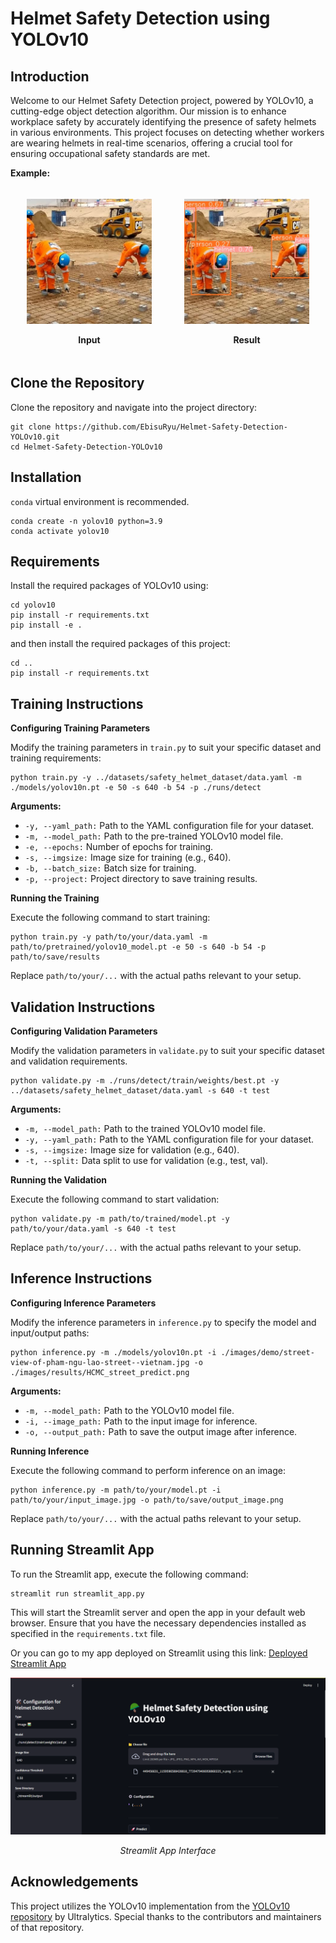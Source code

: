 <h1>Helmet Safety Detection using YOLOv10</h1>

<h2>Introduction</h2>

<p>Welcome to our Helmet Safety Detection project, powered by YOLOv10, a cutting-edge object detection algorithm. Our mission is to enhance workplace safety by accurately identifying the presence of safety helmets in various environments. This project focuses on detecting whether workers are wearing helmets in real-time scenarios, offering a crucial tool for ensuring occupational safety standards are met.</p>

<p><strong>Example:</strong></p>

<div style="display: flex; justify-content: center;">
    <div style="flex: 10%; padding: 5px;">
        <p align="center"><img src="./images/demo/demo.jpg" alt="Input Image" width="200"/></p>
        <p align="center"><strong>Input</strong></p>
    </div>
    <div style="flex: 10%; padding: 5px;">
        <p align="center"><img src="./images/results/demo.jpg" alt="Result Image" width="200"/></p>
        <p align="center"><strong>Result</strong></p>
    </div>
</div>

<h2>Clone the Repository</h2>
<p>Clone the repository and navigate into the project directory:</p>
<pre><code>git clone https://github.com/EbisuRyu/Helmet-Safety-Detection-YOLOv10.git
cd Helmet-Safety-Detection-YOLOv10
</code></pre>

<h2>Installation</h2>

<p><code>conda</code> virtual environment is recommended.</p>
<pre><code>conda create -n yolov10 python=3.9
conda activate yolov10
</code></pre>

<h2>Requirements</h2>

<p>Install the required packages of YOLOv10 using:</p>

<pre><code>cd yolov10
pip install -r requirements.txt
pip install -e .
</code></pre>
and then install the required packages of this project:
<pre><code>cd ..
pip install -r requirements.txt
</code></pre>

<h2>Training Instructions</h2>

<p><strong>Configuring Training Parameters</strong></p>

<p>Modify the training parameters in <code>train.py</code> to suit your specific dataset and training requirements:</p>

<pre><code>python train.py -y ../datasets/safety_helmet_dataset/data.yaml -m ./models/yolov10n.pt -e 50 -s 640 -b 54 -p ./runs/detect
</code></pre>

<p><strong>Arguments:</strong></p>

<ul>
    <li><code>-y, --yaml_path:</code> Path to the YAML configuration file for your dataset.</li>
    <li><code>-m, --model_path:</code> Path to the pre-trained YOLOv10 model file.</li>
    <li><code>-e, --epochs:</code> Number of epochs for training.</li>
    <li><code>-s, --imgsize:</code> Image size for training (e.g., 640).</li>
    <li><code>-b, --batch_size:</code> Batch size for training.</li>
    <li><code>-p, --project:</code> Project directory to save training results.</li>
</ul>

<p><strong>Running the Training</strong></p>

<p>Execute the following command to start training:</p>

<pre><code>python train.py -y path/to/your/data.yaml -m path/to/pretrained/yolov10_model.pt -e 50 -s 640 -b 54 -p path/to/save/results
</code></pre>

<p>Replace <code>path/to/your/...</code> with the actual paths relevant to your setup.</p>

<h2>Validation Instructions</h2>

<p><strong>Configuring Validation Parameters</strong></p>

<p>Modify the validation parameters in <code>validate.py</code> to suit your specific dataset and validation requirements.</p>

<pre><code>python validate.py -m ./runs/detect/train/weights/best.pt -y ../datasets/safety_helmet_dataset/data.yaml -s 640 -t test
</code></pre>

<p><strong>Arguments:</strong></p>

<ul>
    <li><code>-m, --model_path:</code> Path to the trained YOLOv10 model file.</li>
    <li><code>-y, --yaml_path:</code> Path to the YAML configuration file for your dataset.</li>
    <li><code>-s, --imgsize:</code> Image size for validation (e.g., 640).</li>
    <li><code>-t, --split:</code> Data split to use for validation (e.g., test, val).</li>
</ul>

<p><strong>Running the Validation</strong></p>

<p>Execute the following command to start validation:</p>

<pre><code>python validate.py -m path/to/trained/model.pt -y path/to/your/data.yaml -s 640 -t test
</code></pre>

<p>Replace <code>path/to/your/...</code> with the actual paths relevant to your setup.</p>

<h2>Inference Instructions</h2>

<p><strong>Configuring Inference Parameters</strong></p>

<p>Modify the inference parameters in <code>inference.py</code> to specify the model and input/output paths:</p>

<pre><code>python inference.py -m ./models/yolov10n.pt -i ./images/demo/street-view-of-pham-ngu-lao-street--vietnam.jpg -o ./images/results/HCMC_street_predict.png
</code></pre>

<p><strong>Arguments:</strong></p>

<ul>
    <li><code>-m, --model_path:</code> Path to the YOLOv10 model file.</li>
    <li><code>-i, --image_path:</code> Path to the input image for inference.</li>
    <li><code>-o, --output_path:</code> Path to save the output image after inference.</li>
</ul>

<p><strong>Running Inference</strong></p>

<p>Execute the following command to perform inference on an image:</p>

<pre><code>python inference.py -m path/to/your/model.pt -i path/to/your/input_image.jpg -o path/to/save/output_image.png
</code></pre>

<p>Replace <code>path/to/your/...</code> with the actual paths relevant to your setup.</p>

<h2>Running Streamlit App</h2>

<p>To run the Streamlit app, execute the following command:</p>

<pre><code>streamlit run streamlit_app.py
</code></pre>

<p>This will start the Streamlit server and open the app in your default web browser. Ensure that you have the necessary dependencies installed as specified in the <code>requirements.txt</code> file.</p>

<p>Or you can go to my app deployed on Streamlit using this link: <a href="https://helmet-safety-detection-yolov10.streamlit.app">Deployed Streamlit App</a></p>
<div>
    <p align="center"><img src="./extra/streamlit.png" alt="Streamlit App Interface" width="1000"/>
    <p align="center"><em>Streamlit App Interface</em>
</div>

<h2>Acknowledgements</h2>

<p>This project utilizes the YOLOv10 implementation from the <a href="https://github.com/ultralytics/yolov5">YOLOv10 repository</a> by Ultralytics. Special thanks to the contributors and maintainers of that repository.</p>
